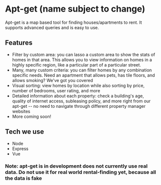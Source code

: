 # Apt-get (name subject to change)
Apt-get is a map based tool for finding houses/apartments to rent.  It supports advanced queries and is easy to use.

## Features
* Filter by custom area: you can lasso a custom area to show the stats of homes in that area.  This allows you to view information on homes in a highly specific region, like a particular part of a particular street.
* Many, many custom criteria: you can filter homes by any combination specific needs.  Need an apartment that allows pets, has tile floors, and allows smoking?  We've got you covered
* Visual sorting: view homes by location while also sorting by price, number of bedrooms, user rating, and more
* Detailed information about each property: check a building's age, quality of internet access, subleasing policy, and more right from our apt-get -- no need to navigate through different property manager websites
* More coming soon!

## Tech we use
* Node
* Express
* Vue

### Note: apt-get is in development does not currently use real data. Do not use it for real world rental-finding yet, because all the data is fake

